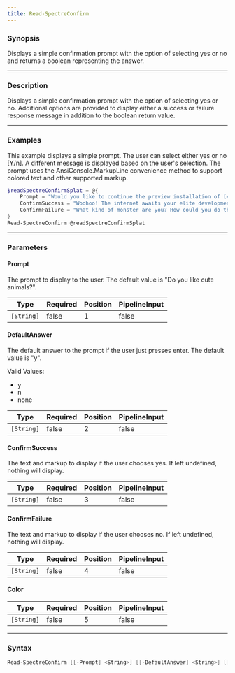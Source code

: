 ```yaml
---
title: Read-SpectreConfirm
---
```








### Synopsis
Displays a simple confirmation prompt with the option of selecting yes or no and returns a boolean representing the answer.



---


### Description

Displays a simple confirmation prompt with the option of selecting yes or no. Additional options are provided to display either a success or failure response message in addition to the boolean return value.



---


### Examples
This example displays a simple prompt. The user can select either yes or no [Y/n]. A different message is displayed based on the user's selection. The prompt uses the AnsiConsole.MarkupLine convenience method to support colored text and other supported markup. 

```powershell
$readSpectreConfirmSplat = @{
    Prompt = "Would you like to continue the preview installation of [#7693FF]PowerShell 7?[/]"
    ConfirmSuccess = "Woohoo! The internet awaits your elite development contributions."
    ConfirmFailure = "What kind of monster are you? How could you do this?"
}
Read-SpectreConfirm @readSpectreConfirmSplat
```


---


### Parameters
#### **Prompt**

The prompt to display to the user. The default value is "Do you like cute animals?".






|Type      |Required|Position|PipelineInput|
|----------|--------|--------|-------------|
|`[String]`|false   |1       |false        |



#### **DefaultAnswer**

The default answer to the prompt if the user just presses enter. The default value is "y".



Valid Values:

* y
* n
* none






|Type      |Required|Position|PipelineInput|
|----------|--------|--------|-------------|
|`[String]`|false   |2       |false        |



#### **ConfirmSuccess**

The text and markup to display if the user chooses yes. If left undefined, nothing will display.






|Type      |Required|Position|PipelineInput|
|----------|--------|--------|-------------|
|`[String]`|false   |3       |false        |



#### **ConfirmFailure**

The text and markup to display if the user chooses no. If left undefined, nothing will display.






|Type      |Required|Position|PipelineInput|
|----------|--------|--------|-------------|
|`[String]`|false   |4       |false        |



#### **Color**




|Type      |Required|Position|PipelineInput|
|----------|--------|--------|-------------|
|`[String]`|false   |5       |false        |





---


### Syntax
```powershell
Read-SpectreConfirm [[-Prompt] <String>] [[-DefaultAnswer] <String>] [[-ConfirmSuccess] <String>] [[-ConfirmFailure] <String>] [[-Color] <String>] [<CommonParameters>]
```
